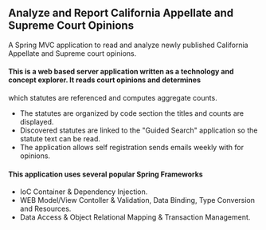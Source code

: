 ## Analyze and Report California Appellate and Supreme Court Opinions

A Spring MVC application to read and analyze newly published California Appellate and Supreme court opinions.

#### This is a web based server application written as a technology and concept explorer. It reads court opinions and determines 
which statutes are referenced and computes aggregate counts. 
  * The statutes are organized by code section the titles and counts are displayed. 
  * Discovered statutes are linked to the "Guided Search" application so the statute text can be read.
  * The application allows self registration sends emails weekly with for opinions.    

#### This application uses several popular Spring Frameworks
  * IoC Container & Dependency Injection.
  * WEB Model/View Contoller & Validation, Data Binding, Type Conversion and Resources.
  * Data Access & Object Relational Mapping & Transaction Management.

